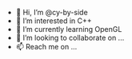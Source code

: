 - 👋 Hi, I’m @cy-by-side
- 👀 I’m interested in C++
- 🌱 I’m currently learning OpenGL
- 💞️ I’m looking to collaborate on ...
- 📫 Reach me on ...

<!---
cy-by-side/cy-by-side is a ✨ special ✨ repository because its `README.md` (this file) appears on your GitHub profile.
You can click the Preview link to take a look at your changes.
--->
